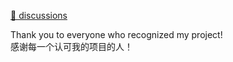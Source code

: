[💬 discussions](https://github.com/bddjr/bddjr/discussions)

Thank you to everyone who recognized my project!  
感谢每一个认可我的项目的人！  
